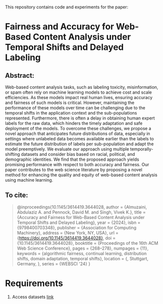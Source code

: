 This repository contains code and experiments for the paper:

# Fairness and Accuracy for Web-Based Content Analysis under Temporal Shifts and Delayed Labeling 

## Abstract:
Web-based content analysis tasks, such as labeling toxicity, misinformation, or spam often rely on machine learning models to achieve cost and scale efficiencies. As these models impact real human lives, ensuring accuracy and fairness of such models is critical. However, maintaining the performance of these models over time can be challenging due to the temporal shifts in the application context and the sub-populations represented. Furthermore, there is often a delay in obtaining human expert labels for the raw data, which hinders the timely adaptation and safe deployment of the models. To overcome these challenges, we propose a novel approach that anticipates future distributions of data, especially in settings where unlabeled data becomes available earlier than the labels to estimate the future distribution of labels per sub-population and adapt the model preemptively. We evaluate our approach using multiple temporally-shifting datasets and consider bias based on racial, political, and demographic identities. We find that the proposed approach yields promising performance with respect to both accuracy and fairness. Our paper contributes to the web science literature by proposing a novel method for enhancing the quality and equity of web-based content analysis using machine learning. 

## To cite:

> @inproceedings{10.1145/3614419.3644028,
  author = {Almuzaini, Abdulaziz A. and Pennock, David M. and Singh, Vivek K.},
  title = {Accuracy and Fairness for Web-Based Content Analysis under Temporal Shifts and Delayed Labeling},
  year = {2024},
  isbn = {9798400703348},
  publisher = {Association for Computing Machinery},
  address = {New York, NY, USA},
  url = {https://doi.org/10.1145/3614419.3644028},
  doi = {10.1145/3614419.3644028},
  booktitle = {Proceedings of the 16th ACM Web Science Conference},
  pages = {268–278},
  numpages = {11},
  keywords = {algorithmic fairness, continual learning, distribution shifts, domain adaptation, temporal shifts},
  location = {<conf-loc>, <city>Stuttgart</city>, <country>Germany</country>, </conf-loc>},
  series = {WEBSCI '24}
  }

# Requirements

1. Access datasets [link](https://drive.google.com/file/d/1EAuFH9m2yuX-p38N-0NpJIYDvyvkDmOF/view?usp=sharing)
